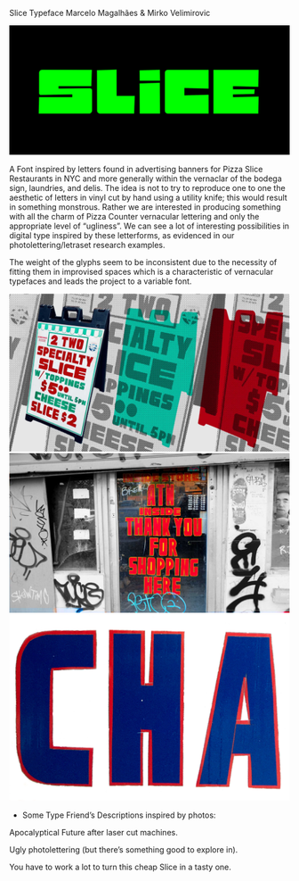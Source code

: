 Slice Typeface
Marcelo Magalhães & Mirko Velimirovic

![Slice 04](https://github.com/marcelommp/PIZZA/blob/master/images/slice04.jpg)

A Font inspired by letters found in advertising banners for Pizza Slice Restaurants in NYC and more generally within the vernaclar of the bodega sign, laundries, and delis. The idea is not to try to reproduce one to one the aesthetic of letters in vinyl cut by hand using a utility knife; this would result in something monstrous. Rather we are interested in producing something with all the charm of Pizza Counter vernacular lettering and only the appropriate level of “ugliness”. We can see a lot of interesting possibilities in digital type inspired by these letterforms, as evidenced in our photolettering/letraset research examples.

The weight of the glyphs seem to be inconsistent due to the necessity of fitting them in improvised spaces which is a characteristic of vernacular typefaces and leads the project to a variable font.

![Slice 01](https://github.com/marcelommp/PIZZA/blob/master/images/slice01.jpg)
![Slice 02](https://github.com/marcelommp/PIZZA/blob/master/images/slice02.jpg)
![Slice 03](https://github.com/marcelommp/PIZZA/blob/master/images/slice03.jpg)

* Some Type Friend’s Descriptions inspired by photos: 

Apocalyptical Future after laser cut machines.

Ugly photolettering (but there’s something good to explore in).

You have to work a lot to turn this cheap Slice in a tasty one.
